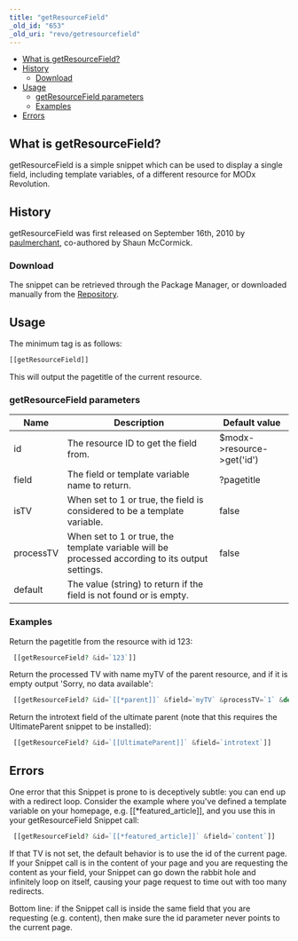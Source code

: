 ```yaml
---
title: "getResourceField"
_old_id: "653"
_old_uri: "revo/getresourcefield"
---
```


- [What is getResourceField?](#getResourceField-WhatisgetResourceField%3F)
- [History](#getResourceField-History)
  - [Download](#getResourceField-Download)
- [Usage](#getResourceField-Usage)
  - [getResourceField parameters](#getResourceField-getResourceFieldparameters)
  - [Examples](#getResourceField-Examples)
- [Errors](#getResourceField-Errors)



## What is getResourceField?

getResourceField is a simple snippet which can be used to display a single field, including template variables, of a different resource for MODx Revolution.

## History

getResourceField was first released on September 16th, 2010 by [paulmerchant](http://modxcms.com/extras/author/paulmerchant), co-authored by Shaun McCormick.

### Download

The snippet can be retrieved through the Package Manager, or downloaded manually from the [Repository](http://modxcms.com/extras/package/702).

## Usage

The minimum tag is as follows:

``` php 
[[getResourceField]]
```

This will output the pagetitle of the current resource.

### getResourceField parameters

| Name | Description | Default value |
|------|-------------|---------------|
| id | The resource ID to get the field from. | $modx->resource->get('id') |
| field | The field or template variable name to return. | ?pagetitle |
| isTV | When set to 1 or true, the field is considered to be a template variable. | false |
| processTV | When set to 1 or true, the template variable will be processed according to its output settings. | false |
| default | The value (string) to return if the field is not found or is empty. |  |

### Examples

Return the pagetitle from the resource with id 123:

``` php 
 [[getResourceField? &id=`123`]]
```

Return the processed TV with name myTV of the parent resource, and if it is empty output 'Sorry, no data available':

``` php 
 [[getResourceField? &id=`[[*parent]]` &field=`myTV` &processTV=`1` &default=`Sorry, no data available`]]
```

Return the introtext field of the ultimate parent (note that this requires the UltimateParent snippet to be installed):

``` php 
 [[getResourceField? &id=`[[UltimateParent]]` &field=`introtext`]]
```

## Errors

One error that this Snippet is prone to is deceptively subtle: you can end up with a redirect loop. Consider the example where you've defined a template variable on your homepage, e.g. \[\[\*featured\_article\]\], and you use this in your getResourceField Snippet call:

``` php 
 [[getResourceField? &id=`[[*featured_article]]` &field=`content`]]
```

If that TV is not set, the default behavior is to use the id of the current page. If your Snippet call is in the content of your page and you are requesting the content as your field, your Snippet can go down the rabbit hole and infinitely loop on itself, causing your page request to time out with too many redirects.

Bottom line: if the Snippet call is inside the same field that you are requesting (e.g. content), then make sure the id parameter never points to the current page.